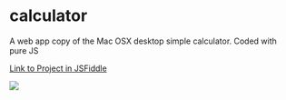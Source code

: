 # calculator
A web app copy of the Mac OSX desktop simple calculator. Coded with pure JS

<a href="https://jsfiddle.net/oej8cdqt/">Link to Project in JSFiddle</a>

<img src="https://s33.postimg.cc/vhfs5pd7j/Screen_Shot_2018-06-08_at_3.42.04_AM.png" />
